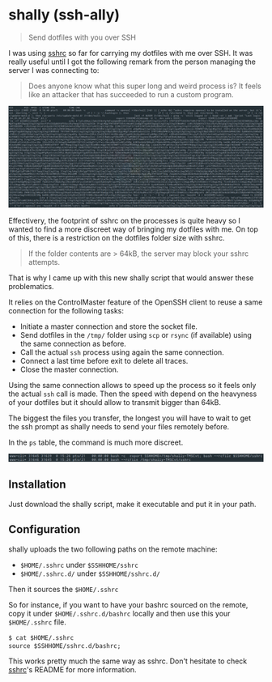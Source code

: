 # shally (ssh-ally)

> Send dotfiles with you over SSH

I was using [sshrc](https://github.com/Russell91/sshrc) so far for carrying my dotfiles with me over SSH. It was really useful until I got the following remark from the person managing the server I was connecting to:

> Does anyone know what this super long and weird process is? It feels like an attacker that has succeeded to run a custom program.

![ps-sshrc](https://raw.githubusercontent.com/lobre/shally/master/ps-sshrc.png)

Effectivery, the footprint of sshrc on the processes is quite heavy so I wanted to find a more discreet way of bringing my dotfiles with me. On top of this, there is a restriction on the dotfiles folder size with sshrc.

> If the folder contents are > 64kB, the server may block your sshrc attempts.

That is why I came up with this new shally script that would answer these problematics.

It relies on the ControlMaster feature of the OpenSSH client to reuse a same connection for the following tasks:

- Initiate a master connection and store the socket file.
- Send dotfiles in the `/tmp/` folder using `scp` or `rsync` (if available) using the same connection as before.
- Call the actual `ssh` process using again the same connection.
- Connect a last time before exit to delete all traces.
- Close the master connection.

Using the same connection allows to speed up the process so it feels only the actual `ssh` call is made. Then the speed with depend on the heavyness of your dotfiles but it should allow to transmit bigger than 64kB.

The biggest the files you transfer, the longest you will have to wait to get the ssh prompt as shally needs to send your files remotely before.

In the `ps` table, the command is much more discreet.

![ps-shally](https://raw.githubusercontent.com/lobre/shally/master/ps-shally.png)

## Installation

Just download the shally script, make it executable and put it in your path.

## Configuration

shally uploads the two following paths on the remote machine:
- `$HOME/.sshrc` under `$SSHHOME/sshrc`
- `$HOME/.sshrc.d/` under `$SSHHOME/sshrc.d/`

Then it sources the `$HOME/.sshrc`

So for instance, if you want to have your bashrc sourced on the remote, copy it under `$HOME/.sshrc.d/bashrc` locally and then use this your `$HOME/.sshrc` file.

```
$ cat $HOME/.sshrc
source $SSHHOME/sshrc.d/bashrc;
```

This works pretty much the same way as sshrc. Don't hesitate to check [sshrc](https://github.com/Russell91/sshrc)'s README for more information.
